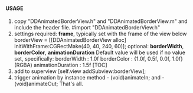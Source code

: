 #### USAGE
1. copy "DDAnimatedBorderView.h" and "DDAnimatedBorderView.m" and include the header file.
		#import "DDAnimatedBorderView.h"
2. settings
required: **frame**, typically set with the frame of the view below
		borderView = [[DDAnimatedBorderView alloc] initWithFrame:CGRectMake(40, 40, 240, 60)];
optional: **borderWidth**, **borderColor**, **animationDuration**
Default value will be used if no value set, specifically:
borderWidth : 1.0f
borderColor : {1.0f, 0.5f, 0.0f, 1.0f} (RGBA)
animationDuration : 1.5f
[TOC]
3. add to superview
		[self.view addSubview:borderView];
4. trigger animation by instance method
		- (void)animateIn;
and 
		- (void)animateOut;
That's all.
